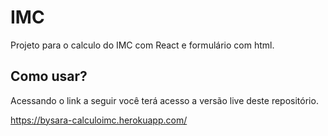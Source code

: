 # IMC

Projeto para o calculo do IMC com React e formulário com html.

## Como usar?

Acessando o link a seguir você terá acesso a versão live deste repositório.

https://bysara-calculoimc.herokuapp.com/
